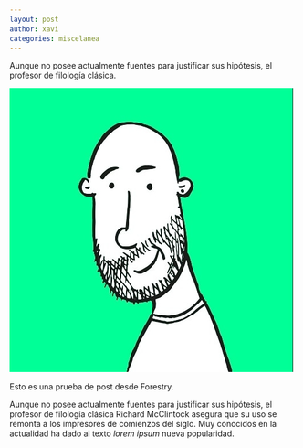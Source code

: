 ```yaml
---
layout: post
author: xavi
categories: miscelanea
---
```

Aunque no posee actualmente fuentes para justificar sus hipótesis, el profesor de filología clásica.

<img src="/assets/img/posts/img_20200220_115531_928.jpg"/>

Esto es una prueba de post desde Forestry.

Aunque no posee actualmente fuentes para justificar sus hipótesis, el profesor de filología clásica Richard McClintock asegura que su uso se remonta a los impresores de comienzos del siglo. Muy conocidos en la actualidad ha dado al texto _lorem ipsum_ nueva popularidad.